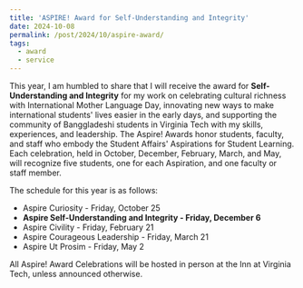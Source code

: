 ```yaml
---
title: 'ASPIRE! Award for Self-Understanding and Integrity'
date: 2024-10-08
permalink: /post/2024/10/aspire-award/
tags:
  - award
  - service
---
```


This year, I am humbled to share that I will receive the award for <b>Self-Understanding and Integrity</b> for my work on celebrating cultural richness with International Mother Language Day, innovating new ways to make international students' lives easier in the early days, and supporting the community of Banggladeshi students in Virginia Tech with my skills, experiences, and leadership. The Aspire! Awards honor students, faculty, and staff who embody the Student Affairs' Aspirations for Student Learning. Each celebration, held in October, December, February, March, and May, will recognize five students, one for each Aspiration, and one faculty or staff member. 

The schedule for this year is as follows:

* Aspire Curiosity - Friday, October 25
* <b>Aspire Self-Understanding and Integrity - Friday, December 6</b>
* Aspire Civility - Friday, February 21
* Aspire Courageous Leadership - Friday, March 21
* Aspire Ut Prosim - Friday, May 2

All Aspire! Award Celebrations will be hosted in person at the Inn at Virginia Tech, unless announced otherwise.
